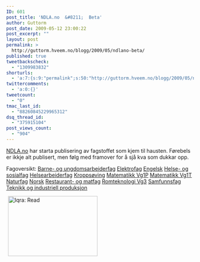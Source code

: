```yaml
---
ID: 601
post_title: 'NDLA.no  &#8211;  Beta'
author: Guttorm
post_date: 2009-05-12 23:00:22
post_excerpt: ""
layout: post
permalink: >
  http://guttorm.hveem.no/blogg/2009/05/ndlano-beta/
published: true
tweetbackscheck:
  - "1309983832"
shorturls:
  - 'a:7:{s:9:"permalink";s:50:"http://guttorm.hveem.no/blogg/2009/05/ndlano-beta/";s:7:"tinyurl";s:25:"http://tinyurl.com/o8l9d5";s:4:"isgd";s:17:"http://is.gd/zhtv";s:5:"bitly";s:20:"http://bit.ly/144RcH";s:5:"snipr";s:22:"http://snipr.com/hwbib";s:5:"snurl";s:22:"http://snurl.com/hwbib";s:7:"snipurl";s:24:"http://snipurl.com/hwbib";}'
twittercomments:
  - 'a:0:{}'
tweetcount:
  - "0"
tmac_last_id:
  - "88260845229965312"
dsq_thread_id:
  - "375915104"
post_views_count:
  - "904"
---
```

<a href="http://ndla.no"></a>

<a href="http://ndla.no">NDLA.no</a> har starta publisering av fagstoffet som kjem til hausten. Førebels er ikkje alt publisert, men følg med framover for å sjå kva som dukkar opp.

Fagoversikt:
<a href="http://ndla.no/nn/fag/51">Barne- og ungdomsarbeiderfag</a>
<a href="http://ndla.no/nn/fag/43">Elektrofag</a>
<a href="http://ndla.no/nn/fag/42">Engelsk</a>
<a href="http://ndla.no/nn/fag/8">Helse- og sosialfag</a>
<a href="http://ndla.no/nn/fag/52">Helsearbeiderfag</a>
<a href="http://ndla.no/nn/fag/46">Kroppsøving</a>
<a href="http://ndla.no/nn/fag/55">Matematikk Vg1P</a>
<a href="http://ndla.no/nn/fag/54">Matematikk Vg1T</a>
<a href="http://ndla.no/nn/fag/7"> Naturfag</a>
<a href="http://ndla.no/nn/fag/27">Norsk</a>
<a href="http://ndla.no/nn/fag/37">Restaurant- og matfag</a>
<a href="http://ndla.no/nn/fag/2600">Romteknologi Vg3</a>
<a href="http://ndla.no/nn/fag/36">Samfunnsfag</a>
<a href="http://ndla.no/nn/fag/35">Teknikk og industriell produksjon</a>

<img class="alignright" style="margin-left: 5px; margin-right: 5px; border: 0px none currentColor;" title="Iqra: Read" src="http://farm4.static.flickr.com/3035/2868288357_d30bea71eb_m.jpg" border="0" alt="Iqra: Read" hspace="5" width="240" height="161" />